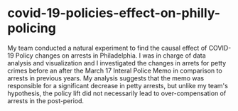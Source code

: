 # covid-19-policies-effect-on-philly-policing
My team conducted a natural experiment to find the causal effect of COVID-19 Policy changes on arrests in Philadelphia. I was in charge of data analysis and visualization and I investigated the changes in arrets for petty crimes before an after the March 17 Interal Police Memo in comparison to arrests in previous years. My analysis suggests that the memo was responsible for a significant decrease in petty arrests, but unlike my team's hypothesis, the policy lift did not necessarily lead to over-compensation of arrests in the post-period.
